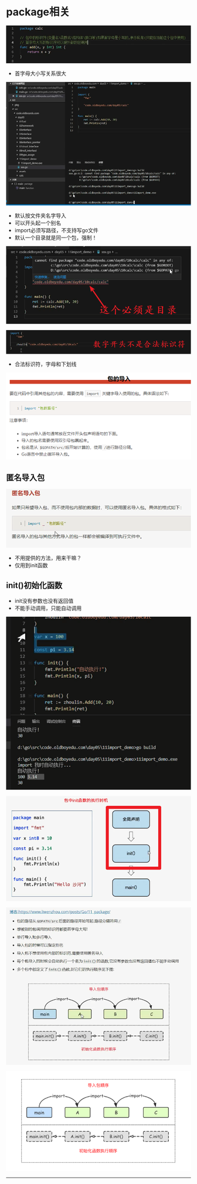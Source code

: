 # package相关

![20201101_232348_68](image/20201101_232348_68.png)

* 首字母大小写关系很大

![20201101_232634_30](image/20201101_232634_30.png)

* 默认按文件夹名字导入
* 可以开头起一个别名
* import必须写路径，不支持写go文件
* 默认一个目录就是同一个包，强制！

![20201102_222749_30](image/20201102_222749_30.png)

![20201102_222949_08](image/20201102_222949_08.png)

* 合法标识符，字母和下划线

![20201102_223103_61](image/20201102_223103_61.png)


## 匿名导入包

![20201102_223259_51](image/20201102_223259_51.png)

* 不用提供的方法，用来干嘛？
* 仅用到init函数

## init()初始化函数

* init没有参数也没有返回值
* 不能手动调用，只能自动调用

![20201102_223538_97](image/20201102_223538_97.png)

![20201102_223554_55](image/20201102_223554_55.png)

![20201102_223911_45](image/20201102_223911_45.png)

![20201102_223918_98](image/20201102_223918_98.png) 





---
